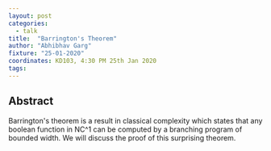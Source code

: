 ```yaml
---
layout: post
categories:
  - talk
title:  "Barrington's Theorem"
author: "Abhibhav Garg"
fixture: "25-01-2020"
coordinates: KD103, 4:30 PM 25th Jan 2020
tags: 
---
```

## Abstract

Barrington's theorem is a result in classical complexity which
states that any boolean function in NC^1 can be computed by a branching
program of bounded width. We will discuss the proof of this surprising
theorem.